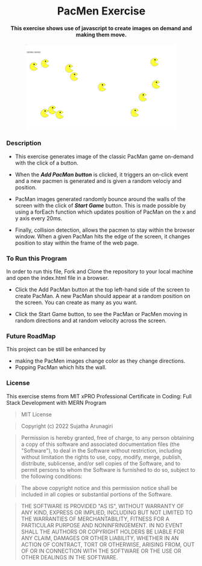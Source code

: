 <h1 align="center">PacMen Exercise</h1>

<h4 align="center">This exercise shows use of javascript to create images on demand and making them move.</h4>

<div align="center" id="top"> 
<img src ="./pacmen.jpg" width ='400'/>
</div>

### Description 

- This exercise generates image of the classic PacMan game on-demand with the click of a button.

- When the ***Add PacMan button*** is clicked, it triggers an on-click event and a new pacmen is generated and is given a random velociy and position.
  
- PacMan images generated randomly bounce around the walls of the screen with the click of ***Start Game*** button. This is made possible by using a forEach function which updates position of PacMan on the x and y axis every 20ms.
  
- Finally, collision detection, allows the pacmen to stay within the browser window.  When a given PacMan hits     the edge of the screen, it changes position to stay within the frame of the web page.   

### To Run this Program

In order to run this file, Fork and Clone the repository to your local machine and open the index.html file in a browser.

- Click the Add PacMan button at the top left-hand side of the screen to create PacMan. A new PacMan should                      appear at a random position on the screen. You can create as many as you want.

- Click the Start Game button, to see the PacMan or PacMen moving in random directions and at random velocity across the screen. 

### Future RoadMap

This project can be still be enhanced by 

- making the PacMen images change color as they change directions.
- Popping PacMan which hits the wall.
  
### License

This exercise stems from MIT xPRO Professional Certificate in Coding: Full Stack Development with MERN Program

> MIT License

> Copyright (c) 2022 Sujatha Arunagiri

> Permission is hereby granted, free of charge, to any person obtaining a copy
> of this software and associated documentation files (the "Software"), to deal
> in the Software without restriction, including without limitation the rights
> to use, copy, modify, merge, publish, distribute, sublicense, and/or sell
> copies of the Software, and to permit persons to whom the Software is
> furnished to do so, subject to the following conditions:

> The above copyright notice and this permission notice shall be included in all
> copies or substantial portions of the Software.

> THE SOFTWARE IS PROVIDED "AS IS", WITHOUT WARRANTY OF ANY KIND, EXPRESS OR
> IMPLIED, INCLUDING BUT NOT LIMITED TO THE WARRANTIES OF MERCHANTABILITY,
> FITNESS FOR A PARTICULAR PURPOSE AND NONINFRINGEMENT. IN NO EVENT SHALL THE
> AUTHORS OR COPYRIGHT HOLDERS BE LIABLE FOR ANY CLAIM, DAMAGES OR OTHER
> LIABILITY, WHETHER IN AN ACTION OF CONTRACT, TORT OR OTHERWISE, ARISING FROM,
> OUT OF OR IN CONNECTION WITH THE SOFTWARE OR THE USE OR OTHER DEALINGS IN THE
> SOFTWARE.

  


